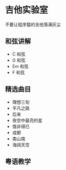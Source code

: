 # 吉他实验室

不要让程序猿的吉他落满灰尘

## 和弦讲解

- C 和弦
- G 和弦
- Em 和弦
- F 和弦

## 精选曲目

- 理想三旬
- 平凡之路
- 后来
- 夜空中最亮的星
- 情非得已
- 成都
- 南山南
- 海阔天空

## 粤语教学